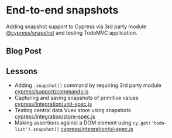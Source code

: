 # End-to-end snapshots

Adding snapshot support to Cypress via 3rd party module [@cypress/snapshot](https://github.com/cypress-io/snapshot) and testing TodoMVC application.

## Blog Post

## Lessons

- Adding `.snapshot()` command by requiring 3rd party module [cypress/support/commands.js](cypress/support/commands.js)
- Capturing and saving snapshots of primitive values [cypress/integration/unit-spec.js](cypress/integration/unit-spec.js)
- Testing central data Vuex store using snapshots [cypress/integration/store-spec.js](cypress/integration/store-spec.js)
- Making assertions against a DOM element using `cy.get('todo-list').snapshot()`  [cypress/integration/ui-spec.js](cypress/integration/ui-spec.js)
